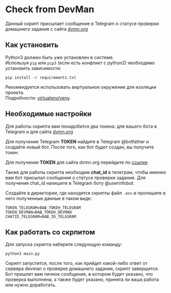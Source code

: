 # Check from DevMan

Данный скрипт присылает сообщение в Telegram о статусе проверки домашнего задания с сайта [dvmn.org](https://dvmn.org/)

## Как установить

Python3 должен быть уже установлен в системе.  
Используя `pip` или  `pip3`  (если есть конфликт с python2) необходимо установить  зависимости:

```shell
pip install -r requirements.txt
```

Рекомендуется использовать виртуальное окружение для изоляции проекта.  
Подробности: [virtualenv/venv](https://docs.python.org/3/library/venv.html).

## Необходимые настройки
Для работы скрипта вам понадобится два токена: для вашего бота в Telegram и для сайта [dvmn.org](https://dvmn.org/)

Для получения Telegram **TOKEN** найдите в Telegram @botfather и создайте новый бот. После того, как бот будет создан, вы получите токен.

Для получения **TOKEN** для сайта dvmn.org перейдите по [ссылке](https://dvmn.org/api/docs/)

Также для работы скрипта необходим  **chat_id** в телеграм, чтобы именно вам бот присылал сообщения о статусе проверки задания.
Для получения chat_id напишите в Telegram боту  @userinfobot.

Создайте в директории, где находятся скрипты файл `.env` и пропишите в него полученные данные в таком виде:

```shell
TOKEN_TELEGRAM=ВАШ_ТОКЕН_TELEGRAM
TOKEN_DEVMAN=ВАШ_ТОКЕН_DEVMAN
CHATID_TELEGRAM=ВАШ_ID_TELEGRAM
```

## Как работать со скрпитом
Для запуска скрипта наберите следующую команду:
```shell
python3 main.py
```
Скрипт запустится, после того, как прийдет какой-либо ответ от сервера devman о проверке домашнего задания, скрипт завершится.
Бот пришлет вам личное сообщение, в котором будет указано, что проверка выполнена, а также будет указано, принята ли ваша работа или нужно доработать.
